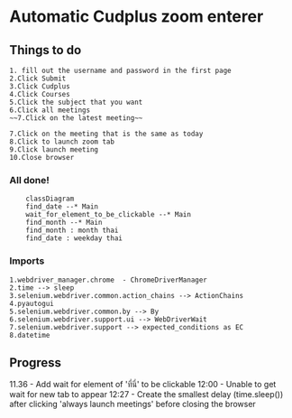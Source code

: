 # Automatic Cudplus zoom enterer

## Things to do
    1. fill out the username and password in the first page
    2.Click Submit
    3.Click Cudplus
    4.Click Courses
    5.Click the subject that you want
    6.Click all meetings
    ~~7.Click on the latest meeting~~

    7.Click on the meeting that is the same as today
    8.Click to launch zoom tab
    9.Click launch meeting
    10.Close browser

### All done!
```mermaid
    classDiagram
    find_date --* Main
    wait_for_element_to_be_clickable --* Main
    find_month --* Main
    find_month : month thai
    find_date : weekday thai
```
### Imports 
    1.webdriver_manager.chrome  - ChromeDriverManager
    2.time --> sleep
    3.selenium.webdriver.common.action_chains --> ActionChains
    4.pyautogui
    5.selenium.webdriver.common.by --> By
    6.selenium.webdriver.support.ui --> WebDriverWait
    7.selenium.webdriver.support --> expected_conditions as EC
    8.datetime

## Progress
11.36 - Add wait for element of 'ที่นี่' to be clickable
12:00 - Unable to get wait for new tab to appear
12:27 - Create the smallest delay (time.sleep()) after clicking 'always launch meetings' before closing the browser
